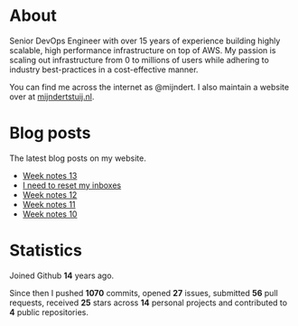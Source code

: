 # About

Senior DevOps Engineer with over 15 years of experience building highly scalable, high performance infrastructure on top of AWS. My passion is scaling out infrastructure from 0 to millions of users while adhering to industry best-practices in a cost-effective manner.

You can find me across the internet as @mijndert. I also maintain a website over at [mijndertstuij.nl](https://mijndertstuij.nl/).

# Blog posts

The latest blog posts on my website.

<!-- BLOGPOSTS:START -->
- [Week notes 13](https://mijndertstuij.nl/posts/week-notes-13/)
- [I need to reset my inboxes](https://mijndertstuij.nl/posts/reset-my-inboxes/)
- [Week notes 12](https://mijndertstuij.nl/posts/week-notes-12/)
- [Week notes 11](https://mijndertstuij.nl/posts/week-notes-11/)
- [Week notes 10](https://mijndertstuij.nl/posts/week-notes-10/)
<!-- BLOGPOSTS:END -->

# Statistics

Joined Github **14** years ago.

Since then I pushed **1070** commits, opened **27** issues, submitted **56** pull requests, received **25** stars across **14** personal projects and contributed to **4** public repositories.
